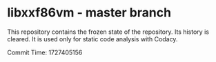 # libxxf86vm - master branch

This repository contains the frozen state of the repository.
Its history is cleared. It is used only for static code
analysis with Codacy.

Commit Time: 1727405156
